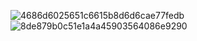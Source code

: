 ![4686d6025651c6615b8d6d6cae77fedb](https://user-images.githubusercontent.com/72507845/146190678-fb31b8e7-ddb7-4929-a7ec-0ac99ac33127.png)
![8de879b0c51e1a4a45903564086e9290](https://user-images.githubusercontent.com/72507845/146190752-913ce73f-9f5b-4b35-99da-02d55c278976.png)
